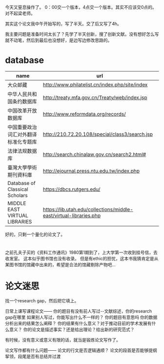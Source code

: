 今天又窒息操作了。
0：00交一个版本，4点交一个版本。其实不应该交0点的。
对不起梁老师。

其实这个论文我中午开始写的，写了半天。交了后又写了4h。

我主要问题是准备时间太长了？先学了半天创新，搜了创新文献。没有想好怎么写就不动笔，然后到最后也没想好，是边写边修改思路的。


# database
|name | url |
|---|----|
|大众邮藏 | http://www.philatelist.cn/index.php/site/index |
|中华人民共和国条约数据库 | http://treaty.mfa.gov.cn/Treaty/web/index.jsp |
|中国改革开放数据库 | http://www.reformdata.org/records/ |
|中国重要政治词汇对外翻译标准化专题库 | http://210.72.20.108/special/class3/search.jsp |
|法律法规数据库 | http://search.chinalaw.gov.cn/search2.html# |
|臺灣大學學術期刊資料庫 | http://ejournal.press.ntu.edu.tw/index.php |
|Database of Classical Scholars | https://dbcs.rutgers.edu/ |
|MIDDLE EAST VIRTUAL LIBRARIES | https://lib.utah.edu/collections/middle-east/virtual-libraries.php |


好的，只剩一个量化的论文了。

# 
之前孔夫子买的《资料工作通讯》1980第1期到了，上大学第一次收到挂号信，去收发室。
这本似乎图书馆也没有收录。
但是有ethic的担忧，这本书我猜肯定是从某图书馆的馆藏中出来的，希望是合法的馆藏剔除产物吧...

# 论文迷思
找一个research gap，然后把它填上。

日常上课写课程论文——
你的题目有没有前人写过--文献综述，你的research gap在哪里
如果别人写过，你能写出什么不一样的？
你的题目有意思吗
你的数据分析出来的结果怎么阐释？
你的结果有什么意义？对于推动目前的学术发展有什么意义？
你的论文是描述事实？还是给出理论？给出新的研究范式？

有时候，没有意义或意义有限的话，就当是锻炼论文写作了。

论文写作都有什么问题——
论文的行文是否逻辑通顺？
论文的段首是否能够提纲挈领，段尾是否有总结并过渡


